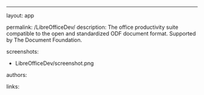 ---
layout: app

permalink: /LibreOfficeDev/
description: The office productivity suite compatible to the open and standardized ODF document format. Supported by The Document Foundation.

screenshots:
  - LibreOfficeDev/screenshot.png

authors:

links:
